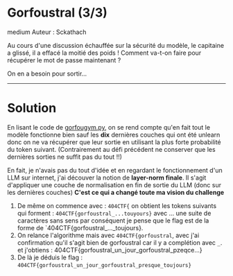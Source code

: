 #   Gorfoustral (3/3)
medium
Auteur : Sckathach

Au cours d'une discussion échauffée sur la sécurité du modèle, le capitaine a glissé, il a effacé la moitié des poids ! Comment va-t-on faire pour récupérer le mot de passe maintenant ?

On en a besoin pour sortir...

---

# Solution 

En lisant le code de [gorfougym.py](./../gorfougym.py), on se rend compte qu'en fait tout le modèle fonctionne bien sauf les **dix** dernières couches qui ont été unlearn donc on ne va récupérer que leur sortie en utilisant la plus forte probabilité du token suivant. (Contrairement au défi précédent ne conserver que les dernières sorties ne suffit pas du tout !!)

En fait, je n'avais pas du tout d'idée et en regardant le fonctionnement d'un LLM sur internet, j'ai découver la notion de **layer-norm finale**. Il s'agit d'appliquer une couche de normalisation en fin de sortie du LLM (donc sur les dernières couches)
**C'est ce qui a changé toute ma vision du challenge**
1. De même on commence avec :  `404CTF{` on obtient les tokens suivants qui forment : `404CTF{gorfoustral_...touyours}` avec ... une suite de caractères sans sens par conséquent je pense que le flag est de la forme de `404CTF{gorfoustral_..._toujours}.
2. On relance l'algorithme mais avec `404CTF{gorfoustral`, avec j'ai confirmation qu'il s'agit bien de gorfoustral car il y a complétion avec `_`. et j'obtiens : 404CTF{gorfoustral_un_jour_gorfoustral_pzeqce...} 
3. De là je déduis le flag : `404CTF{gorfoustral_un_jour_gorfoustral_presque_toujours}`